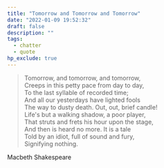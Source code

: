 ```yaml
---
title: "Tomorrow and Tomorrow and Tomorrow"
date: "2022-01-09 19:52:32"
draft: false
description: ""
tags:
  - chatter
  - quote
hp_exclude: true
---
```


> Tomorrow, and tomorrow, and tomorrow,\
> Creeps in this petty pace from day to day,\
> To the last syllable of recorded time;\
> And all our yesterdays have lighted fools\
> The way to dusty death. Out, out, brief candle!\
> Life's but a walking shadow, a poor player,\
> That struts and frets his hour upon the stage,\
> And then is heard no more. It is a tale\
> Told by an idiot, full of sound and fury,\
> Signifying nothing.

Macbeth
Shakespeare
